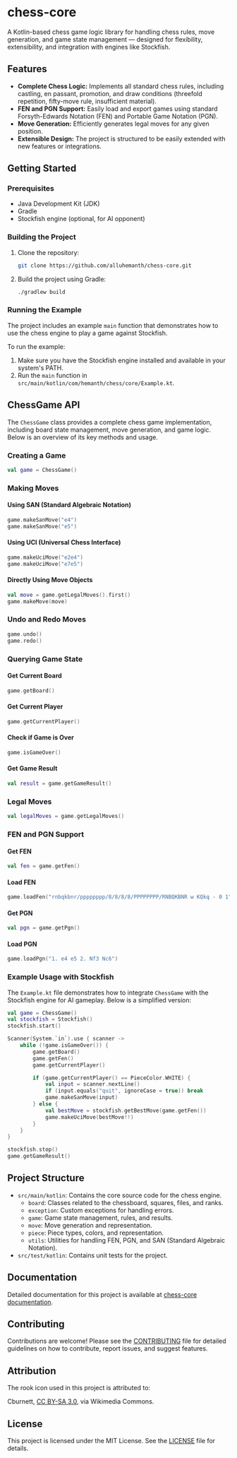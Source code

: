 # chess-core

A Kotlin-based chess game logic library for handling chess rules, move generation, and game state management — designed
for flexibility, extensibility, and integration with engines like Stockfish.

## Features

- **Complete Chess Logic:** Implements all standard chess rules, including castling, en passant, promotion, and draw
  conditions (threefold repetition, fifty-move rule, insufficient material).
- **FEN and PGN Support:** Easily load and export games using standard Forsyth-Edwards Notation (FEN) and Portable Game
  Notation (PGN).
- **Move Generation:** Efficiently generates legal moves for any given position.
- **Extensible Design:** The project is structured to be easily extended with new features or integrations.

## Getting Started

### Prerequisites

- Java Development Kit (JDK)
- Gradle
- Stockfish engine (optional, for AI opponent)

### Building the Project

1. Clone the repository:
   ```bash
   git clone https://github.com/alluhemanth/chess-core.git
   ```
2. Build the project using Gradle:
   ```bash
   ./gradlew build
   ```

### Running the Example

The project includes an example `main` function that demonstrates how to use the chess engine to play a game against
Stockfish.

To run the example:

1. Make sure you have the Stockfish engine installed and available in your system's PATH.
2. Run the `main` function in `src/main/kotlin/com/hemanth/chess/core/Example.kt`.

## ChessGame API

The `ChessGame` class provides a complete chess game implementation, including board state management, move generation,
and game logic. Below is an overview of its key methods and usage.

### Creating a Game

```kotlin
val game = ChessGame()
```

### Making Moves

#### Using SAN (Standard Algebraic Notation)

```kotlin
game.makeSanMove("e4")
game.makeSanMove("e5")
```

#### Using UCI (Universal Chess Interface)

```kotlin
game.makeUciMove("e2e4")
game.makeUciMove("e7e5")
```

#### Directly Using Move Objects

```kotlin
val move = game.getLegalMoves().first()
game.makeMove(move)
```

### Undo and Redo Moves

```kotlin
game.undo()
game.redo()
```

### Querying Game State

#### Get Current Board

```kotlin
game.getBoard()
```

#### Get Current Player

```kotlin
game.getCurrentPlayer()
```

#### Check if Game is Over

```kotlin
game.isGameOver()
```

#### Get Game Result

```kotlin
val result = game.getGameResult()
```

### Legal Moves

```kotlin
val legalMoves = game.getLegalMoves()
```

### FEN and PGN Support

#### Get FEN

```kotlin
val fen = game.getFen()
```

#### Load FEN

```kotlin
game.loadFen("rnbqkbnr/pppppppp/8/8/8/8/PPPPPPPP/RNBQKBNR w KQkq - 0 1")
```

#### Get PGN

```kotlin
val pgn = game.getPgn()
```

#### Load PGN

```kotlin
game.loadPgn("1. e4 e5 2. Nf3 Nc6")
```

### Example Usage with Stockfish

The `Example.kt` file demonstrates how to integrate `ChessGame` with the Stockfish engine for AI gameplay. Below is a
simplified version:

```kotlin
val game = ChessGame()
val stockfish = Stockfish()
stockfish.start()

Scanner(System.`in`).use { scanner ->
    while (!game.isGameOver()) {
        game.getBoard()
        game.getFen()
        game.getCurrentPlayer()

        if (game.getCurrentPlayer() == PieceColor.WHITE) {
            val input = scanner.nextLine()
            if (input.equals("quit", ignoreCase = true)) break
            game.makeSanMove(input)
        } else {
            val bestMove = stockfish.getBestMove(game.getFen())
            game.makeUciMove(bestMove!!)
        }
    }
}

stockfish.stop()
game.getGameResult()
```

## Project Structure

- `src/main/kotlin`: Contains the core source code for the chess engine.
    - `board`: Classes related to the chessboard, squares, files, and ranks.
    - `exception`: Custom exceptions for handling errors.
    - `game`: Game state management, rules, and results.
    - `move`: Move generation and representation.
    - `piece`: Piece types, colors, and representation.
    - `utils`: Utilities for handling FEN, PGN, and SAN (Standard Algebraic Notation).
- `src/test/kotlin`: Contains unit tests for the project.

## Documentation

Detailed documentation for this project is available
at [chess-core documentation](https://alluhemanth.github.io/chess-core/).

## Contributing

Contributions are welcome! Please see the [CONTRIBUTING](CONTRIBUTING.md) file for detailed guidelines on how to
contribute, report issues, and suggest features.

## Attribution

The rook icon used in this project is attributed to:

Cburnett, [CC BY-SA 3.0](http://creativecommons.org/licenses/by-sa/3.0/), via Wikimedia Commons.

## License

This project is licensed under the MIT License. See the [LICENSE](LICENSE) file for details.
